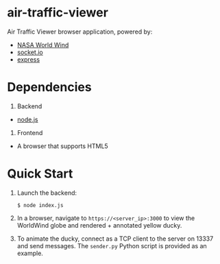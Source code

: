 # air-traffic-viewer

Air Traffic Viewer browser application, powered by:

* [NASA World Wind](https://worldwind.arc.nasa.gov)
* [socket.io](https://socket.io)
* [express](https://expressjs.com)

# Dependencies

1. Backend
  * [node.js](https://nodejs.org/en/)
1. Frontend
  * A browser that supports HTML5

# Quick Start

1. Launch the backend:

    ```
    $ node index.js
    ```

1. In a browser, navigate to `https://<server_ip>:3000` to view the
   WorldWind globe and rendered + annotated yellow ducky.

1. To animate the ducky, connect as a TCP client to the server on 13337
   and send messages. The `sender.py` Python script is provided as an
   example.

